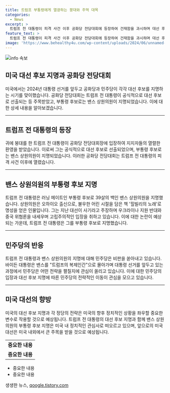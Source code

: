 ```yaml
---
title: 트럼프 부통령에게 열광하는 붕대와 주먹 대목
categories:
  - News
excerpt: >
  트럼프 전 대통령이 피격 사건 이후 공화당 전당대회에 등장하여 건재함을 과시하며 대선 후보로 선출됐습니다. 부통령 후보는 39세의 백인 밴스 상원의원이 지명되었는데, 그는 힐빌리 출신으로 강경파이자, 중국 위협론을 내세우는 고립주의자로 알려져 있습니다. 이에 대해 바이든 대통령은 비판을 쏟아내며 대선 전략을 검토 중인 상황입니다. (150자)
feature_text: >
  트럼프 전 대통령이 피격 사건 이후 공화당 전당대회에 등장하여 건재함을 과시하며 대선 후보로 선출됐습니다. 부통령 후보는 39세의 백인 밴스 상원의원이 지명되었는데, 그는 힐빌리 출신으로 강경파이자, 중국 위협론을 내세우는 고립주의자로 알려져 있습니다. 이에 대해 바이든 대통령은 비판을 쏟아내며 대선 전략을 검토 중인 상황입니다. (150자)
image: 'https://www.behealthy4u.com/wp-content/uploads/2024/06/unnamed-file.png'
---
```


<p><img src="https://www.behealthy4u.com/wp-content/uploads/2024/06/unnamed-file.png" alt="info 속보" /></p>

<h2>미국 대선 후보 지명과 공화당 전당대회</h2>

<p data-ke-size="size16">미국에서는 2024년 대통령 선거를 앞두고 공화당과 민주당이 각각 대선 후보를 지명하는 시기를 맞이했습니다. 공화당 전당대회는 트럼프 전 대통령이 공식적으로 대선 후보로 선출되는 등 주목받았고, 부통령 후보로는 밴스 상원의원이 지명되었습니다. 이에 대한 상세 내용을 알아보겠습니다.</p>

<hr>

<h2 data-ke-size="size26">트럼프 전 대통령의 등장</h2>

<p data-ke-size="size16">귀에 붕대를 한 트럼프 전 대통령이 공화당 전당대회장에 입장하여 지지자들의 열렬한 환영을 받았습니다. 이로써 그는 공식적으로 대선 후보로 선출되었으며, 부통령 후보로는 밴스 상원의원이 지명되었습니다. 이러한 공화당 전당대회는 트럼프 전 대통령의 피격 사건 이후에 열렸습니다.</p>

<hr>

<h2 data-ke-size="size26">밴스 상원의원의 부통령 후보 지명</h2>

<p data-ke-size="size16">트럼프 전 대통령은 러닝 메이트인 부통령 후보로 39살의 백인 밴스 상원의원을 지명했습니다. 상원의원은 오하이오 출신으로, 불우한 어린 시절을 담은 책 '힐빌리의 노래'로 명성을 얻은 인물입니다. 그는 지난 대선이 사기라고 주장하며 우크라이나 지원 반대와 중국 위협론을 내세우며 고립주의적인 입장을 취하고 있습니다. 이에 대한 논란이 예상되는 가운데, 트럼프 전 대통령은 그를 부통령 후보로 지명했습니다.</p>

<hr>

<h2 data-ke-size="size26">민주당의 반응</h2>

<p data-ke-size="size16">트럼프 전 대통령과 밴스 상원의원의 지명에 대해 민주당은 비판을 쏟아내고 있습니다. 바이든 대통령은 밴스를 "트럼프의 복제인간"으로 몰아가며 대통령 선거를 앞두고 있는 과정에서 민주당은 어떤 전략을 펼칠지에 관심이 쏠리고 있습니다. 이에 대한 민주당의 입장과 대선 후보 지명에 따른 민주당의 전략적인 이동이 관심을 모으고 있습니다.</p>

<hr>

<h2 data-ke-size="size26">미국 대선의 향방</h2>

<p data-ke-size="size16">미국의 대선 후보 지명과 각 정당의 전략은 미국의 향후 정치적인 상황을 좌우할 중요한 변수로 작용할 것으로 예상됩니다. 트럼프 전 대통령의 대선 후보 지명과 함께 밴스 상원의원의 부통령 후보 지명은 미국 내 정치적인 관심사로 떠오르고 있으며, 앞으로의 미국 대선은 미국 내외에서 큰 주목을 받을 것으로 예상됩니다.</p>

<table>
    <tbody>
        <tr>
            <td style="text-align: center; height: 17px;"><b>중요한 내용</b></td>
        </tr>
        <tr>
            <td style="text-align: center; height: 17px;"><b>중요한 내용</b></td>
        </tr>
    </tbody>
</table>

<ul>
    <li>중요한 내용</li>
    <li>중요한 내용</li>
</ul>
생생한 뉴스, <a href="https://qoogle.tistory.com" rel="dofollow">qoogle.tistory.com</a>


